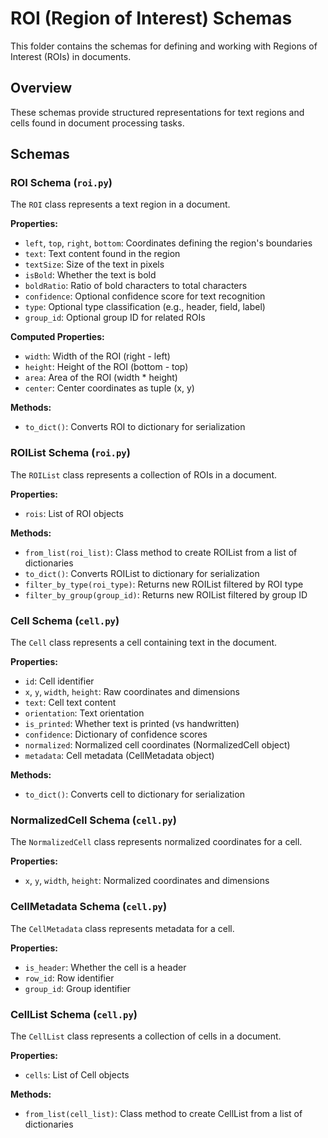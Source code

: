 # ROI (Region of Interest) Schemas

This folder contains the schemas for defining and working with Regions of Interest (ROIs) in documents.

## Overview

These schemas provide structured representations for text regions and cells found in document processing tasks.

## Schemas

### ROI Schema (`roi.py`)

The `ROI` class represents a text region in a document.

**Properties:**
- `left`, `top`, `right`, `bottom`: Coordinates defining the region's boundaries
- `text`: Text content found in the region
- `textSize`: Size of the text in pixels
- `isBold`: Whether the text is bold
- `boldRatio`: Ratio of bold characters to total characters
- `confidence`: Optional confidence score for text recognition
- `type`: Optional type classification (e.g., header, field, label)
- `group_id`: Optional group ID for related ROIs

**Computed Properties:**
- `width`: Width of the ROI (right - left)
- `height`: Height of the ROI (bottom - top)
- `area`: Area of the ROI (width * height)
- `center`: Center coordinates as tuple (x, y)

**Methods:**
- `to_dict()`: Converts ROI to dictionary for serialization

### ROIList Schema (`roi.py`)

The `ROIList` class represents a collection of ROIs in a document.

**Properties:**
- `rois`: List of ROI objects

**Methods:**
- `from_list(roi_list)`: Class method to create ROIList from a list of dictionaries
- `to_dict()`: Converts ROIList to dictionary for serialization
- `filter_by_type(roi_type)`: Returns new ROIList filtered by ROI type
- `filter_by_group(group_id)`: Returns new ROIList filtered by group ID

### Cell Schema (`cell.py`)

The `Cell` class represents a cell containing text in the document.

**Properties:**
- `id`: Cell identifier
- `x`, `y`, `width`, `height`: Raw coordinates and dimensions
- `text`: Cell text content
- `orientation`: Text orientation
- `is_printed`: Whether text is printed (vs handwritten)
- `confidence`: Dictionary of confidence scores
- `normalized`: Normalized cell coordinates (NormalizedCell object)
- `metadata`: Cell metadata (CellMetadata object)

**Methods:**
- `to_dict()`: Converts cell to dictionary for serialization

### NormalizedCell Schema (`cell.py`)

The `NormalizedCell` class represents normalized coordinates for a cell.

**Properties:**
- `x`, `y`, `width`, `height`: Normalized coordinates and dimensions

### CellMetadata Schema (`cell.py`)

The `CellMetadata` class represents metadata for a cell.

**Properties:**
- `is_header`: Whether the cell is a header
- `row_id`: Row identifier
- `group_id`: Group identifier

### CellList Schema (`cell.py`)

The `CellList` class represents a collection of cells in a document.

**Properties:**
- `cells`: List of Cell objects

**Methods:**
- `from_list(cell_list)`: Class method to create CellList from a list of dictionaries
